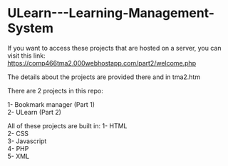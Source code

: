 # ULearn---Learning-Management-System

If you want to access these projects that are hosted on a server, you can visit this link: https://comp466tma2.000webhostapp.com/part2/welcome.php

The details about the projects are provided there and in tma2.htm

There are 2 projects in this repo:

1- Bookmark manager (Part 1) <br/>
2- ULearn (Part 2) <br/>

All of these projects are built in:
1- HTML<br/>
2- CSS<br/>
3- Javascript<br/>
4- PHP<br/>
5- XML
